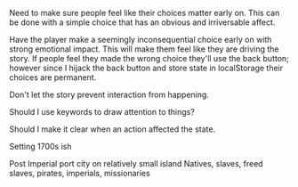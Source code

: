 Need to make sure people feel like their choices matter early on. This can be done with a simple choice that has an obvious and irriversable affect.

Have the player make a seemingly inconsequential choice early on with strong emotional impact. This will make them feel like they are driving the story. If people feel they made the wrong choice they'll use the back button; however since I hijack the back button and store state in localStorage their choices are permanent.

Don't let the story prevent interaction from happening.

Should I use keywords to draw attention to things?

Should I make it clear when an action affected the state.

Setting
1700s ish 

Post Imperial port city on relatively small island
Natives, slaves, freed slaves, pirates, imperials, missionaries


